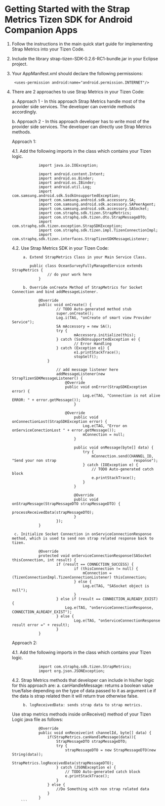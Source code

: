 Getting Started with the Strap Metrics Tizen SDK for Android Companion Apps
========================
1. Follow the instructions in the main quick start guide for implementing Strap Metrics into your Tizen Code.
2. Include the library strap-tizen-SDK-0.2.6-RC1-bundle.jar in your Eclipse project.
3. Your AppManifest.xml should declare the following permissions:

		<uses-permission android:name="android.permission.INTERNET"/>

4. There are 2 approaches to use Strap Metrics in your Tizen Code:

      a. Approach 1 - In this approach Strap Metrics handle most of the provider side services. The developer can override methods accordingly.
      
      b. Approach 2 - In this approach developer has to write most of the provider side services. The developer can directly use Strap Metrics methods.
        
      Approach 1:

	4.1. Add the following imports in the class which contains your Tizen logic.

	```
    			import java.io.IOException;

    			import android.content.Intent;
    			import android.os.Binder;
    			import android.os.IBinder;
    			import android.util.Log;
    			import com.samsung.android.sdk.SsdkUnsupportedException;
    			import com.samsung.android.sdk.accessory.SA;
    			import com.samsung.android.sdk.accessory.SAPeerAgent;
    			import com.samsung.android.sdk.accessory.SASocket;
    			import com.straphq.sdk.tizen.StrapMetrics;
    			import com.straphq.sdk.tizen.dto.StrapMessageDTO;
    			import com.straphq.sdk.tizen.exception.StrapSDKException;
    			import com.straphq.sdk.tizen.impl.TizenConnectionImpl;
    			import com.straphq.sdk.tizen.interfaces.StrapTizenSDKMessageListener;
	```
	
	4.2. Use Strap Metrics SDK in your Tizen Code:
    	
    		a. Extend StrapMetrics Class in your Main Service Class.
			
	```   
   			public class OceanSurveyFullyManagedService extends StrapMetrics {
    				// do your work here
    			}
	```
    		b. Override onCreate Method of StrapMetrics for Socket Connection and bind addMessageListener.

	```    
     			@Override
        		public void onCreate() {
            			// TODO Auto-generated method stub
            			super.onCreate();
             			Log.i(TAG, "onCreate of smart view Provider Service");
	                	SA mAccessory = new SA();
        	        	try {
                	    		mAccessory.initialize(this);
	                	} catch (SsdkUnsupportedException e) {
        	            		// Error Handling
	                	} catch (Exception e1) {
	                    		e1.printStackTrace();
        	             		stopSelf();
        			}

                		// add message listener here
                		addMessageListener(new StrapTizenSDKMessageListener() {
	                		@Override
        	        		public void onError(StrapSDKException error) {
                	    			Log.e(TAG, "Connection is not alive ERROR: " + error.getMessage());
	                    		}

	                   		@Override
        	            		public void onConnectionLost(StrapSDKException error) {
                	    			Log.e(TAG, "Error on onServiceConectionLost " + error.getMessage());
                    				mConnection = null;
                    			}

                    			public void onMessage(byte[] data) {
                    				try {
                    					mConnection.send(CHANNEL_ID, "Send your non strap 									response");
                    				} catch (IOException e) {
                    					// TODO Auto-generated catch block
                    					e.printStackTrace();
                    				}
                    			}

                    			@Override
                    			public void onStrapMessage(StrapMessageDTO strapMessageDTO) {
                    				processReceivedData(strapMessageDTO);
                    			}
                		});
        		}
	```

   		c. Initialize Socket Connection in onServiceConnectionResponse method, which is used to send non strap related response back to tizen.
      
	```
       			@Override
           		protected void onServiceConnectionResponse(SASocket thisConnection, int result) {
                		if (result == CONNECTION_SUCCESS) {
                      			if (thisConnection != null) {
                          			mConnection = (TizenConnectionImpl.TizenConnectionListener) thisConnection;
                      			} else {
                          			Log.e(TAG, "SASocket object is null");
                      			}
                  		} else if (result == CONNECTION_ALREADY_EXIST) {
                      		Log.e(TAG, "onServiceConnectionResponse, CONNECTION_ALREADY_EXIST");
                  		} else {
                      			Log.e(TAG, "onServiceConnectionResponse result error =" + result);
                  		}
	           	}
	```
      Approach 2:

	4.1. Add the following imports in the class which contains your Tizen logic.
	```
    			import com.straphq.sdk.tizen.StrapMetrics;
    			import org.json.JSONException;
	```
    
	4.2. Strap Metrics methods that developer can include in his/her logic for this approach are:
    		a. canHandleMessage: returns a boolean value true/false depending on the type of data passed to it as argument i.e if the data is strap related then it will return true otherwise false.
    		
    		b. logReceivedData: sends strap data to strap metrics.

   	Use strap metrics methods inside onReceive() method of your Tizen Logic java file as follows:
	```
    			@Override
    			public void onReceive(int channelId, byte[] data) {
    				if(StrapMetrics.canHandleMessage(data)){
    					StrapMessageDTO strapMessageDTO;
    					try {
    						strapMessageDTO = new StrapMessageDTO(new String(data));
    						StrapMetrics.logReceivedData(strapMessageDTO);
	    				} catch (JSONException e) {
	    					// TODO Auto-generated catch block
    						e.printStackTrace();
    					}
    				} else {
    					//Do Something with non strap related data
    				}
    			}
    	```

